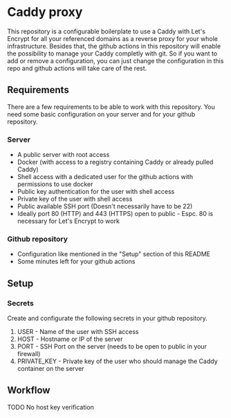 # Caddy proxy

This repository is a configurable boilerplate to use a Caddy with Let's Encrypt for all your referenced domains as a reverse proxy for your whole infrastructure. Besides that, the github actions in this repository will enable the possibility to manage your Caddy completly with git. So if you want to add or remove a configuration, you can just change the configuration in this repo and github actions will take care of the rest.

## Requirements

There are a few requirements to be able to work with this repository. You need some basic configuration on your server and for your github repository.

### Server
- A public server with root access
- Docker (with access to a registry containing Caddy or already pulled Caddy)
- Shell access with a dedicated user for the github actions with permissions to use docker
- Public key authentication for the user with shell access
- Private key of the user with shell access
- Public available SSH port (Doesn't necessarily have to be 22)
- Ideally port 80 (HTTP) and 443 (HTTPS) open to public - Espc. 80 is necessary for Let's Encrypt to work

### Github repository
- Configuration like mentioned in the "Setup" section of this README
- Some minutes left for your github actions

## Setup

### Secrets
Create and configurate the following secrets in your github repository.
1. USER - Name of the user with SSH access
2. HOST - Hostname or IP of the server
3. PORT - SSH Port on the server (needs to be open to public in your firewall)
4. PRIVATE_KEY - Private key of the user who should manage the Caddy container on the server

## Workflow

TODO
No host key verification